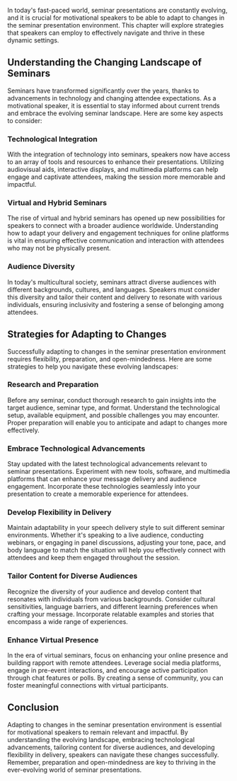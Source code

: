 
In today's fast-paced world, seminar presentations are constantly evolving, and it is crucial for motivational speakers to be able to adapt to changes in the seminar presentation environment. This chapter will explore strategies that speakers can employ to effectively navigate and thrive in these dynamic settings.

Understanding the Changing Landscape of Seminars
------------------------------------------------

Seminars have transformed significantly over the years, thanks to advancements in technology and changing attendee expectations. As a motivational speaker, it is essential to stay informed about current trends and embrace the evolving seminar landscape. Here are some key aspects to consider:

### Technological Integration

With the integration of technology into seminars, speakers now have access to an array of tools and resources to enhance their presentations. Utilizing audiovisual aids, interactive displays, and multimedia platforms can help engage and captivate attendees, making the session more memorable and impactful.

### Virtual and Hybrid Seminars

The rise of virtual and hybrid seminars has opened up new possibilities for speakers to connect with a broader audience worldwide. Understanding how to adapt your delivery and engagement techniques for online platforms is vital in ensuring effective communication and interaction with attendees who may not be physically present.

### Audience Diversity

In today's multicultural society, seminars attract diverse audiences with different backgrounds, cultures, and languages. Speakers must consider this diversity and tailor their content and delivery to resonate with various individuals, ensuring inclusivity and fostering a sense of belonging among attendees.

Strategies for Adapting to Changes
----------------------------------

Successfully adapting to changes in the seminar presentation environment requires flexibility, preparation, and open-mindedness. Here are some strategies to help you navigate these evolving landscapes:

### Research and Preparation

Before any seminar, conduct thorough research to gain insights into the target audience, seminar type, and format. Understand the technological setup, available equipment, and possible challenges you may encounter. Proper preparation will enable you to anticipate and adapt to changes more effectively.

### Embrace Technological Advancements

Stay updated with the latest technological advancements relevant to seminar presentations. Experiment with new tools, software, and multimedia platforms that can enhance your message delivery and audience engagement. Incorporate these technologies seamlessly into your presentation to create a memorable experience for attendees.

### Develop Flexibility in Delivery

Maintain adaptability in your speech delivery style to suit different seminar environments. Whether it's speaking to a live audience, conducting webinars, or engaging in panel discussions, adjusting your tone, pace, and body language to match the situation will help you effectively connect with attendees and keep them engaged throughout the session.

### Tailor Content for Diverse Audiences

Recognize the diversity of your audience and develop content that resonates with individuals from various backgrounds. Consider cultural sensitivities, language barriers, and different learning preferences when crafting your message. Incorporate relatable examples and stories that encompass a wide range of experiences.

### Enhance Virtual Presence

In the era of virtual seminars, focus on enhancing your online presence and building rapport with remote attendees. Leverage social media platforms, engage in pre-event interactions, and encourage active participation through chat features or polls. By creating a sense of community, you can foster meaningful connections with virtual participants.

Conclusion
----------

Adapting to changes in the seminar presentation environment is essential for motivational speakers to remain relevant and impactful. By understanding the evolving landscape, embracing technological advancements, tailoring content for diverse audiences, and developing flexibility in delivery, speakers can navigate these changes successfully. Remember, preparation and open-mindedness are key to thriving in the ever-evolving world of seminar presentations.
